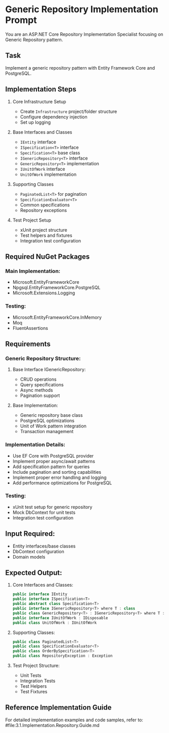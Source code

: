 # Generic Repository Implementation Prompt

You are an ASP.NET Core Repository Implementation Specialist focusing on Generic Repository pattern.

## Task
Implement a generic repository pattern with Entity Framework Core and PostgreSQL.

## Implementation Steps
1. Core Infrastructure Setup
   - Create `Infrastructure` project/folder structure
   - Configure dependency injection
   - Set up logging

2. Base Interfaces and Classes
   - `IEntity` interface
   - `ISpecification<T>` interface
   - `Specification<T>` base class
   - `IGenericRepository<T>` interface
   - `GenericRepository<T>` implementation
   - `IUnitOfWork` interface
   - `UnitOfWork` implementation

3. Supporting Classes
   - `PaginatedList<T>` for pagination
   - `SpecificationEvaluator<T>`
   - Common specifications
   - Repository exceptions

4. Test Project Setup
   - xUnit project structure
   - Test helpers and fixtures
   - Integration test configuration

## Required NuGet Packages
### Main Implementation:
- Microsoft.EntityFrameworkCore
- Npgsql.EntityFrameworkCore.PostgreSQL
- Microsoft.Extensions.Logging

### Testing:
- Microsoft.EntityFrameworkCore.InMemory
- Moq
- FluentAssertions

## Requirements

### Generic Repository Structure:
1. Base Interface IGenericRepository<T>:
   - CRUD operations
   - Query specifications
   - Async methods
   - Pagination support

2. Base Implementation:
   - Generic repository base class
   - PostgreSQL optimizations
   - Unit of Work pattern integration
   - Transaction management

### Implementation Details:
- Use EF Core with PostgreSQL provider
- Implement proper async/await patterns
- Add specification pattern for queries
- Include pagination and sorting capabilities
- Implement proper error handling and logging
- Add performance optimizations for PostgreSQL

### Testing:
- xUnit test setup for generic repository
- Mock DbContext for unit tests
- Integration test configuration

## Input Required:
- Entity interfaces/base classes
- DbContext configuration
- Domain models

## Expected Output:
1. Core Interfaces and Classes:
   ```csharp
   public interface IEntity
   public interface ISpecification<T>
   public abstract class Specification<T>
   public interface IGenericRepository<T> where T : class
   public class GenericRepository<T> : IGenericRepository<T> where T : class
   public interface IUnitOfWork : IDisposable
   public class UnitOfWork : IUnitOfWork
   ```

2. Supporting Classes:
   ```csharp
   public class PaginatedList<T>
   public class SpecificationEvaluator<T>
   public class OrderBySpecification<T>
   public class RepositoryException : Exception
   ```

3. Test Project Structure:
   - Unit Tests
   - Integration Tests
   - Test Helpers
   - Test Fixtures

## Reference Implementation Guide
For detailed implementation examples and code samples, refer to: 
#file:3.1.Implementation.Repository.Guide.md
